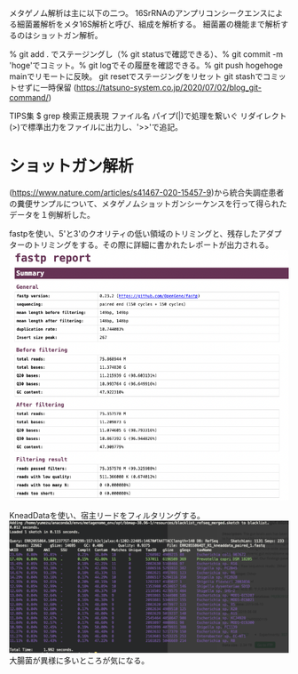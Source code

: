 メタゲノム解析は主に以下の二つ。
16SrRNAのアンプリコンシークエンスによる細菌叢解析をメタ16S解析と呼び、組成を解析する。
細菌叢の機能まで解析するのはショットガン解析。

% git add . でステージングし（% git statusで確認できる）、% git commit -m 'hoge'でコミット。% git logでその履歴を確認できる。% git push hogehoge mainでリモートに反映。
git resetでステージングをリセット
git stashでコミットせずに一時保留
(https://tatsuno-system.co.jp/2020/07/02/blog_git-command/)

TIPS集
$ grep 検索正規表現 ファイル名
パイプ(|)で処理を繋いぐ
リダイレクト(>)で標準出力をファイルに出力し、'>>'で追記。

# ショットガン解析
(https://www.nature.com/articles/s41467-020-15457-9)から統合失調症患者の糞便サンプルについて、メタゲノムショットガンシーケンスを行って得られたデータを１例解析した。

fastpを使い、5'と3'のクオリティの低い領域のトリミングと、残存したアダプターのトリミングをする。その際に詳細に書かれたレポートが出力される。
![report_image](https://github.com/yuto1352/hiroshima2022/blob/images/report.png)

KneadDataを使い、宿主リードをフィルタリングする。
![sendsketch_image](https://github.com/yuto1352/hiroshima2022/blob/images/Screenshot.png)
大腸菌が異様に多いところが気になる。